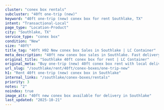 ```yaml
---
cluster: "conex box rentals"
subcluster: "40ft one-trip (new)"
keyword: "40ft one-trip (new) conex box for rent Southlake, TX"
intent: "Transactional-Local"
page_type: "Location-Product"
city: "Southlake, TX"
service_type: "conex box"
condition: "New"
size: "40ft"
title_tag: "40ft H92 New conex box Sales in Southlake | LC Container"
meta_description: "40ft new conex box sales in Southlake. Fast delivery, competitive pricing. Serving conex boxes area. Quote ID: OSQ. Call (214) 524-4168 for your free quote today."
original_title: "Southlake 40ft conex box for rent | LC Container"
original_meta: "Buy one-trip (new) 40ft conex box rent with local delivery in Southlake, TX. LC Container — local Since 2003. Request a fast quote today."
url_slug: "/southlake/rent/40ft/conex-boxes/one-trip-new"
h1: "Rent 40ft one-trip (new) conex box in Southlake"
internal_links: "/southlake/conex-boxes/rentals"
priority: 3
notes: "2"
noindex: true
image_alt: "40ft new conex box available for delivery in Southlake"
last_updated: "2025-10-21"
---
```


<!-- TODO: Add unique city/inventory copy, images, and internal links here. -->
